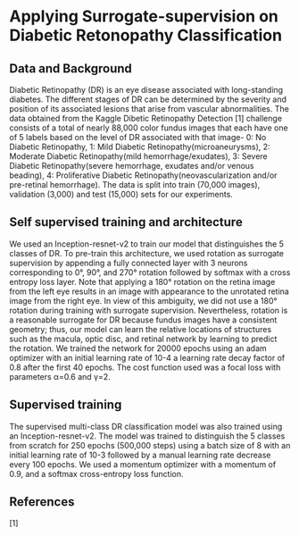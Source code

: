 # Applying Surrogate-supervision on Diabetic Retonopathy Classification

## Data and Background
Diabetic Retinopathy (DR) is an eye disease associated with long-standing diabetes. The different stages of DR can be determined by the severity and position of its associated lesions that arise from vascular abnormalities. The data obtained from the Kaggle Dibetic Retinopathy Detection [1] challenge consists of a total of nearly 88,000 color fundus images that each have one of 5 labels based on the level of DR associated with that image- 0: No Diabetic Retinopathy, 1: Mild  Diabetic Retinopathy(microaneurysms),  2: Moderate  Diabetic Retinopathy(mild hemorrhage/exudates),  3: Severe  Diabetic Retinopathy(severe hemorrhage, exudates and/or venous beading),  4: Proliferative  Diabetic Retinopathy(neovascularization and/or pre-retinal hemorrhage). The data is split into train (70,000 images), validation (3,000) and test (15,000) sets for our experiments.

## Self supervised training and architecture
We used an Inception-resnet-v2 to train our model that distinguishes the 5 classes of DR. To pre-train this architecture, we used rotation as surrogate supervision by appending a fully connected layer with 3 neurons corresponding to 0°, 90°, and 270° rotation followed by softmax with a cross entropy loss layer. Note that applying a 180° rotation on the retina image from the left eye results in an image with appearance to the unrotated retina image from the right eye. In view of this ambiguity, we did not use a 180° rotation during training with surrogate supervision. Nevertheless, rotation is a reasonable surrogate for DR because fundus images have a consistent geometry; thus, our model can learn the relative locations of structures such as the macula, optic disc, and retinal network by learning to predict the rotation. We trained the network for 20000 epochs using an adam optimizer with an initial learning rate of 10-4  a learning rate decay factor of 0.8 after the first 40 epochs. The cost function used was a focal loss with parameters α=0.6 and γ=2.

## Supervised training 
The supervised multi-class DR classification model was also trained using an Inception-resnet-v2. The model was trained to distinguish the 5 classes from scratch for 250 epochs (500,000 steps) using a batch size of 8 with an initial learning rate of 10-3 followed by a manual learning rate decrease every 100 epochs. We used a momentum optimizer with a momentum of 0.9, and a softmax cross-entropy loss function. 

## References
[1]
